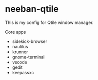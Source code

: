 # neeban-qtile

This is my config for Qtile window manager.

Core apps
 - sidekick-browser
 - nautilus
 - krunner
 - gnome-terminal
 - vscode
 - gedit
 - keepassxc